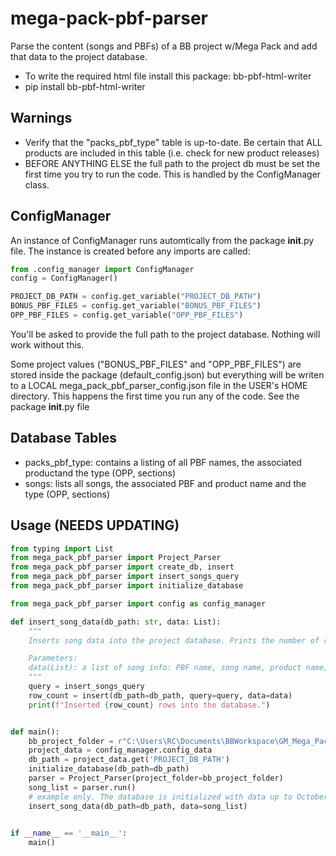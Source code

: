 # mega-pack-pbf-parser
Parse the content (songs and PBFs) of a BB project w/Mega Pack and add that data to the project database. 
- To write the required html file install this package: bb-pbf-html-writer
- pip install bb-pbf-html-writer

## Warnings
- Verify that the "packs_pbf_type" table is up-to-date. Be certain that ALL products are included in this table (i.e. check for new product releases)
- BEFORE ANYTHING ELSE the full path to the project db must be set the first time you try to run the code. This is handled by the ConfigManager class. 

## ConfigManager

An instance of ConfigManager runs automtically from the package __init__.py file. 
The instance is created before any imports are called:
```python
from .config_manager import ConfigManager
config = ConfigManager()

PROJECT_DB_PATH = config.get_variable("PROJECT_DB_PATH")
BONUS_PBF_FILES = config.get_variable("BONUS_PBF_FILES")
OPP_PBF_FILES = config.get_variable("OPP_PBF_FILES")
```
You'll be asked to provide the full path to the project database. Nothing will work without this.

Some project values ("BONUS_PBF_FILES" and "OPP_PBF_FILES") are stored inside the package (default_config.json) but everything will be writen to a LOCAL mega_pack_pbf_parser_config.json file in the USER's HOME directory. This happens the first time you run any of the code. See the package __init__.py file

## Database Tables
- packs_pbf_type: contains a listing of all PBF names, the associated productand the type (OPP, sections)
- songs: lists all songs, the associated PBF and product name and the type (OPP, sections)

## Usage (NEEDS UPDATING)

```python
from typing import List
from mega_pack_pbf_parser import Project_Parser
from mega_pack_pbf_parser import create_db, insert
from mega_pack_pbf_parser import insert_songs_query
from mega_pack_pbf_parser import initialize_database

from mega_pack_pbf_parser import config as config_manager

def insert_song_data(db_path: str, data: List):
    """
    Inserts song data into the project database. Prints the number of rows inserted.

    Parameters:
    data(List): a list of song info: PBF name, song name, product name, song type
    """
    query = insert_songs_query    
    row_count = insert(db_path=db_path, query=query, data=data)
    print(f"Inserted {row_count} rows into the database.")


def main():    
    bb_project_folder = r"C:\Users\RC\Documents\BBWorkspace\GM_Mega_Pack_Project"
    project_data = config_manager.config_data
    db_path = project_data.get('PROJECT_DB_PATH')
    initialize_database(db_path=db_path)
    parser = Project_Parser(project_folder=bb_project_folder) 
    song_list = parser.run()
    # example only. The database is initialized with data up to October 2024
    insert_song_data(db_path=db_path, data=song_list)
 

if __name__ == '__main__':
    main()
```

